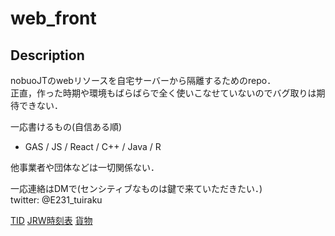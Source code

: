 # web_front

## Description

nobuoJTのwebリソースを自宅サーバーから隔離するためのrepo．  
正直，作った時期や環境もばらばらで全く使いこなせていないのでバグ取りは期待できない．  

一応書けるもの(自信ある順)  
  -  GAS / JS / React / C++ / Java / R   

他事業者や団体などは一切関係ない．  

一応連絡はDMで(センシティブなものは鍵で来ていただきたい．)  
twitter: @E231_tuiraku  

[TID](https://nobuojt.github.io/web_front/TID)
[JRW時刻表](https://nobuojt.github.io/web_front/timetableRef_JRwest.html)
[貨物](https://nobuojt.github.io/web_front/jrf2024C.htm)
